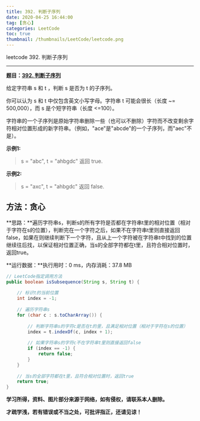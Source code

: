 ```yaml
---
title: 392. 判断子序列
date: 2020-04-25 16:44:00
tag: [贪心]
categories: LeetCode
toc: true
thumbnail: /thumbnails/LeetCode/leetcode.png
---
```


leetcode 392. 判断子序列

<!--more-->

---

**题目：[392. 判断子序列](https://leetcode-cn.com/problems/is-subsequence/)**

给定字符串 s 和 t ，判断 s 是否为 t 的子序列。

你可以认为 s 和 t 中仅包含英文小写字母。字符串 t 可能会很长（长度 ~= 500,000），而 s 是个短字符串（长度 <=100）。

字符串的一个子序列是原始字符串删除一些（也可以不删除）字符而不改变剩余字符相对位置形成的新字符串。（例如，"ace"是"abcde"的一个子序列，而"aec"不是）。

**示例1:**

> s = "abc", t = "ahbgdc"
> 返回 true.

**示例2:**

> s = "axc", t = "ahbgdc"
> 返回 false.

## 方法：贪心

**思路：**遍历字符串s，判断s的所有字符是否都在字符串t里的相对位置（相对于字符在s的位置），判断完在一个字符之后，如果不在字符串t里则直接返回false，如果在则继续判断下一个字符，且从上一个字符被在字符串t中找到的位置继续往后找，以保证相对位置正确，当s的全部字符都在t里，且符合相对位置时，返回true。

**运行数据：**执行用时：0 ms，内存消耗：37.8 MB

```java
// LeetCode指定调用方法
public boolean isSubsequence(String s, String t) {
		
    // 标识t的当前位置
    int index = -1;
    
    // 遍历字符串s
    for (char c : s.toCharArray()) {
        
        // 判断字符串s的字符c是否在t的里，且满足相对位置（相对于字符在s的位置）
        index = t.indexOf(c, index + 1);
        
        // 如果字符串s的字符c不在字符串t里则直接返回false
        if (index == -1) {
            return false;
        }
    }
	
    // 当s的全部字符都在t里，且符合相对位置时，返回true
    return true;
}
```

**学习所得，资料、图片部分来源于网络，如有侵权，请联系本人删除。**

**才疏学浅，若有错误或不当之处，可批评指正，还请见谅！**